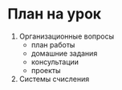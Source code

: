 # План на урок
1. Организационные вопросы
   - план работы
   - домашние задания
   - консультации
   - проекты
2. Системы счисления
